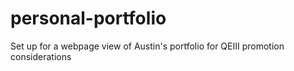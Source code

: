 # personal-portfolio

Set up for a webpage view of Austin's portfolio for QEIII promotion considerations
